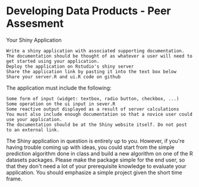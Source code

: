Developing Data Products - Peer Assesment
=========================================
Your Shiny Application

    Write a shiny application with associated supporting documentation. The documentation should be thought of as whatever a user will need to get started using your application.
    Deploy the application on Rstudio's shiny server
    Share the application link by pasting it into the text box below
    Share your server.R and ui.R code on github

The application must include the following:

    Some form of input (widget: textbox, radio button, checkbox, ...)
    Some operation on the ui input in sever.R
    Some reactive output displayed as a result of server calculations
    You must also include enough documentation so that a novice user could use your application.
    The documentation should be at the Shiny website itself. Do not post to an external link.

The Shiny application in question is entirely up to you. However, if you're having trouble coming up with ideas, you could start from the simple prediction algorithm done in class and build a new algorithm on one of the R datasets packages. Please make the package simple for the end user, so that they don't need a lot of your prerequisite knowledge to evaluate your application. You should emphasize a simple project given the short time frame.  
